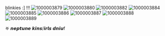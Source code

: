 blinkies :] !!!
![1000003879](https://github.com/user-attachments/assets/71c2771a-2119-47f7-9ee6-ab995026943a)
![1000003880](https://github.com/user-attachments/assets/b81442be-620d-436d-a40a-9ed584713233)
![1000003882](https://github.com/user-attachments/assets/9cdeff96-1a31-40b9-8465-10b45c5f5e54)
![1000003884](https://github.com/user-attachments/assets/f9e58411-2270-489f-b2dc-767a926fc731)
![1000003885](https://github.com/user-attachments/assets/0d7829ce-2a74-45e8-bc53-092760fcf348)
![1000003886](https://github.com/user-attachments/assets/1ea7bc02-eea4-47fa-8c64-b1522d3d0c29)
![1000003887](https://github.com/user-attachments/assets/0d365eb1-d413-4dc5-aec0-31de78a28d55)
![1000003888](https://github.com/user-attachments/assets/fbf6eb02-fa99-4b27-84c4-928da26f448c)
![1000003889](https://github.com/user-attachments/assets/96bf5697-d542-4a2a-acb5-c00cb0658586)

𖤐  𝙣𝙚𝙥𝙩𝙪𝙣𝙚 𝙠𝙞𝙣𝙨/𝙞𝙧𝙡𝙨 𝙙𝙣𝙞𝙪f


